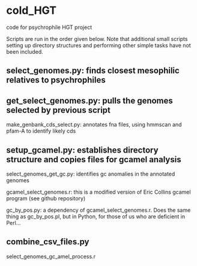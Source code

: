 cold_HGT
========

code for psychrophile HGT project

Scripts are run in the order given below.  Note that additional small scripts setting up directory structures and performing other simple tasks have not been included.

## select_genomes.py: finds closest mesophilic relatives to psychrophiles

## get_select_genomes.py: pulls the genomes selected by previous script

make_genbank_cds_select.py: annotates fna files, using hmmscan and pfam-A to identify likely cds

## setup_gcamel.py: establishes directory structure and copies files for gcamel analysis

select_genomes_get_gc.py: identifies gc anomalies in the annotated genomes

gcamel_select_genomes.r: this is a modified version of Eric Collins gcamel program (see github repository)

gc_by_pos.py: a dependency of gcamel_select_genomes.r.  Does the same thing as gc_by_pos.pl, but in Python, for those of us who are deficient in Perl...

## combine_csv_files.py

select_genomes_gc_amel_process.r

